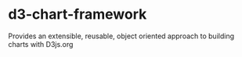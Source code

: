 # d3-chart-framework
Provides an extensible, reusable, object oriented approach to building charts with D3js.org
